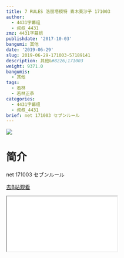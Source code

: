 ```yaml
---
title: 7 RULES 洛丽塔模特 青木美沙子 171003
author:
  - 4431字幕组
  - 叔叔_4431
zmz: 4431字幕组
publishdate: '2017-10-03'
bangumi: 其他
date: '2019-06-29'
slug: 2019-06-29-171003-57189141
description: 其他&#8226;171003
weight: 9371.0
bangumis:
  - 其他
tags:
  - 若林
  - 若林正恭
categories:
  - 4431字幕组
  - 叔叔_4431
brief: net 171003 セブンルール
---
```

![](https://raw.githubusercontent.com/tcgriffith/owaraisite/master/static/tmpimg/cff5f318f4dc72744f890616fc06300c45824325.jpg.480.jpg)
# 简介  
net
171003 セブンルール  

[去B站观看](https://www.bilibili.com/video/av57189141/)
<div class ="resp-container"><iframe class="testiframe" src="//player.bilibili.com/player.html?aid=57189141"", scrolling="no", allowfullscreen="true" > </iframe></div> 
